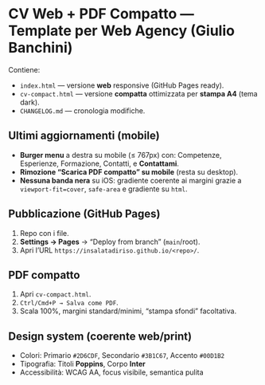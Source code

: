 # CV Web + PDF Compatto — Template per Web Agency (Giulio Banchini)

Contiene:
- `index.html` — versione **web** responsive (GitHub Pages ready).
- `cv-compact.html` — versione **compatta** ottimizzata per **stampa A4** (tema dark).
- `CHANGELOG.md` — cronologia modifiche.

## Ultimi aggiornamenti (mobile)
- **Burger menu** a destra su mobile (≤ 767px) con: Competenze, Esperienze, Formazione, Contatti, e **Contattami**.
- **Rimozione “Scarica PDF compatto” su mobile** (resta su desktop).
- **Nessuna banda nera** su iOS: gradiente coerente ai margini grazie a `viewport-fit=cover`, `safe-area` e gradiente su `html`.

## Pubblicazione (GitHub Pages)
1. Repo con i file.
2. **Settings → Pages** → “Deploy from branch” (`main`/root).
3. Apri l’URL `https://insalatadiriso.github.io/<repo>/`.

## PDF compatto
1. Apri `cv-compact.html`.
2. `Ctrl/Cmd+P → Salva come PDF`.
3. Scala 100%, margini standard/minimi, “stampa sfondi” facoltativa.

## Design system (coerente web/print)
- Colori: Primario `#2D6CDF`, Secondario `#3B1C67`, Accento `#00D1B2`
- Tipografia: Titoli **Poppins**, Corpo **Inter**
- Accessibilità: WCAG AA, focus visibile, semantica pulita
